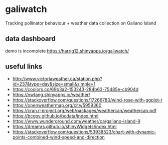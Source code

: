 # galiwatch
Tracking pollinator behaviour + weather data collection on Galiano Island

## data dashboard

demo is incomplete
https://harrig12.shinyapps.io/galiwatch/


## useful links

* http://www.victoriaweather.ca/station.php?id=237&type=day&size=small&simple=1
* https://coolors.co/69b3a2-153243-284b63-75485e-cb904d
* https://nwtang.shinyapps.io/weather/
* https://stackoverflow.com/questions/17266780/wind-rose-with-ggplot-r
* https://openweathermap.org/city/5959360
* https://cran.r-project.org/web/packages/weathercan/weathercan.pdf
* https://bcgov.github.io/bcdata/index.html
* https://www.wunderground.com/weather/ca/galiano-island-9
* https://dreamrs.github.io/shinyWidgets/index.html
* https://stackoverflow.com/questions/53938523/chart-with-dynamic-points-combined-wind-speed-and-direction
